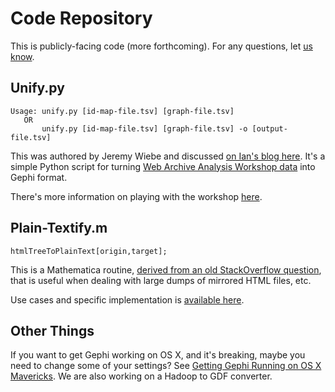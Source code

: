 # Code Repository

This is publicly-facing code (more forthcoming). For any questions, let [us know](mailto:i2millig@uwaterloo.ca).

## Unify.py

```
Usage: unify.py [id-map-file.tsv] [graph-file.tsv]
   OR
       unify.py [id-map-file.tsv] [graph-file.tsv] -o [output-file.tsv]
```

This was authored by Jeremy Wiebe and discussed [on Ian's blog here](http://ianmilligan.ca/2015/03/13/adapting-the-web-archive-analysis-workshop-to-longitudinal-gephi-unify-py/). It's a simple Python script for turning [Web Archive Analysis Workshop data](https://webarchive.jira.com/wiki/display/Iresearch/Web+Archive+Analysis+Workshop) into Gephi format.

There's more information on playing with the workshop [here](http://ianmilligan.ca/2014/12/10/playing-with-the-web-archive-analysis-workshop-a-few-tips-for-fellow-tinkerers/).

## Plain-Textify.m

```
htmlTreeToPlainText[origin,target];
```

This is a Mathematica routine, [derived from an old StackOverflow question](http://stackoverflow.com/questions/8138534/finding-and-converting-html-files-and-moving-them-en-masse), that is useful when dealing with large dumps of mirrored HTML files, etc.

Use cases and specific implementation is [available here](http://ianmilligan.ca/2015/04/14/using-mathematica-to-generate-plain-text-files-of-mirrored-web-site-archives/).

## Other Things

If you want to get Gephi working on OS X, and it's breaking, maybe you need to change some of your settings? See [Getting Gephi Running on OS X Mavericks](http://ianmilligan.ca/2014/07/15/getting-gephi-running-on-os-x-mavericks/). We are also working on a Hadoop to GDF converter.
